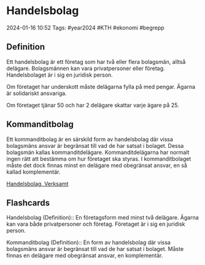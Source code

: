 # Handelsbolag

2024-01-16 10:52
Tags: #year2024 #KTH #ekonomi #begrepp

## Definition

Ett handelsbolag är ett företag som har två eller flera bolagsmän, alltså delägare. Bolagsmännen kan vara privatpersoner eller företag. Handelsbolaget är i sig en juridisk person.

Om företaget har underskott måste delägarna fylla på med pengar.
Ägarna är solidariskt ansvariga.

Om företaget tjänar 50 och har 2 delägare skattar varje ägare på 25.

## Kommanditbolag

Ett kommanditbolag är en särskild form av handelsbolag där vissa bolagsmäns ansvar är begränsat till vad de har satsat i bolaget. Dessa bolagsmän kallas kommanditdelägare. Kommanditdelägarna har normalt ingen rätt att bestämma om hur företaget ska styras. I kommanditbolaget måste det dock finnas minst en delägare med obegränsat ansvar, en så kallad komplementär.

[Handelsbolag, Verksamt](https://www.verksamt.se/starta/valj-foretagsform/handelsbolag-eller-kommanditbolag)

## Flashcards

Handelsbolag (Definition):: En företagsform med minst två delägare. Ägarna kan vara både privatpersoner och företag. Företaget är i sig en juridisk person.
<!--SR:!2024-01-24,3,250!2024-01-25,3,250-->

Kommanditbolag (Definition):: En form av handelsbolag där vissa bolagsmäns ansvar är begränsat till vad de har satsat i bolaget. Måste finnas en delägare med obegränsat ansvar, en komplementär.
<!--SR:!2024-01-25,3,252!2024-01-26,4,270-->
